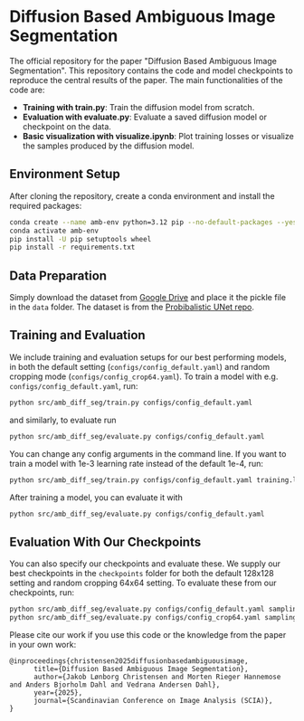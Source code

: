# Diffusion Based Ambiguous Image Segmentation

The official repository for the paper "Diffusion Based Ambiguous Image Segmentation". This repository contains the code and model checkpoints to reproduce the central results of the paper. The main functionalities of the code are:

- **Training with train.py**: Train the diffusion model from scratch.
- **Evaluation with evaluate.py**: Evaluate a saved diffusion model or checkpoint on the data.
- **Basic visualization with visualize.ipynb**: Plot training losses or visualize the samples produced by the diffusion model.

## Environment Setup
After cloning the repository, create a conda environment and install the required packages:
```bash
conda create --name amb-env python=3.12 pip --no-default-packages --yes
conda activate amb-env
pip install -U pip setuptools wheel
pip install -r requirements.txt
```

## Data Preparation
Simply download the dataset from [Google Drive](https://drive.google.com/drive/folders/1xKfKCQo8qa6SAr3u7qWNtQjIphIrvmd5) and place it the pickle file in the `data` folder. The dataset is from the [Probibalistic UNet repo](https://github.com/stefanknegt/Probabilistic-Unet-Pytorch?tab=readme-ov-file).

## Training and Evaluation
We include training and evaluation setups for our best performing models, in both the default setting (`configs/config_default.yaml`) and random cropping mode (`configs/config_crop64.yaml`). To train a model with e.g. `configs/config_default.yaml`, run:
```bash
python src/amb_diff_seg/train.py configs/config_default.yaml
```
and similarly, to evaluate run
```bash
python src/amb_diff_seg/evaluate.py configs/config_default.yaml
```

You can change any config arguments in the command line. If you want to train a model with 1e-3 learning rate instead of the default 1e-4, run:
```bash
python src/amb_diff_seg/train.py configs/config_default.yaml training.lr=1e-3
```

After training a model, you can evaluate it with
```bash
python src/amb_diff_seg/evaluate.py configs/config_default.yaml
```
## Evaluation With Our Checkpoints
You can also specify our checkpoints and evaluate these. We supply our best checkpoints in the `checkpoints` folder for both the default 128x128 setting and random cropping 64x64 setting. To evaluate these from our checkpoints, run:
```bash
python src/amb_diff_seg/evaluate.py configs/config_default.yaml sampling.load_ckpt=checkpoints/default_ckpt.pt
python src/amb_diff_seg/evaluate.py configs/config_crop64.yaml sampling.load_ckpt=checkpoints/crop64_ckpt.pt
```


Please cite our work if you use this code or the knowledge from the paper in your own work:
```
@inproceedings{christensen2025diffusionbasedambiguousimage,
      title={Diffusion Based Ambiguous Image Segmentation}, 
      author={Jakob Lønborg Christensen and Morten Rieger Hannemose and Anders Bjorholm Dahl and Vedrana Andersen Dahl},
      year={2025},
      journal={Scandinavian Conference on Image Analysis (SCIA)}, 
}
```